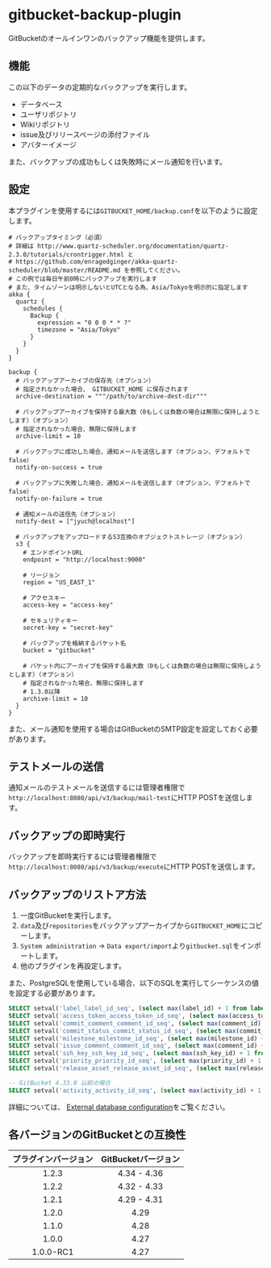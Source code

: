 gitbucket-backup-plugin
===
GitBucketのオールインワンのバックアップ機能を提供します。

## 機能
この以下のデータの定期的なバックアップを実行します。

- データベース
- ユーザリポジトリ
- Wikiリポジトリ
- issue及びリリースページの添付ファイル
- アバターイメージ

また、バックアップの成功もしくは失敗時にメール通知を行います。

## 設定
本プラグインを使用するには`GITBUCKET_HOME/backup.conf`を以下のように設定します。

```
# バックアップタイミング（必須）
# 詳細は http://www.quartz-scheduler.org/documentation/quartz-2.3.0/tutorials/crontrigger.html と
# https://github.com/enragedginger/akka-quartz-scheduler/blob/master/README.md を参照してください。
# この例では毎日午前0時にバックアップを実行します
# また、タイムゾーンは明示しないとUTCとなる為、Asia/Tokyoを明示的に指定します 
akka {
  quartz {
    schedules {
      Backup {
        expression = "0 0 0 * * ?"
        timezone = "Asia/Tokyo"
      }
    }
  }
}

backup {
  # バックアップアーカイブの保存先（オプション）
  # 指定されなかった場合、 GITBUCKET_HOME に保存されます
  archive-destination = """/path/to/archive-dest-dir"""

  # バックアップアーカイブを保持する最大数（0もしくは負数の場合は無限に保持しようとします）（オプション）
  # 指定されなかった場合、無限に保持します
  archive-limit = 10

  # バックアップに成功した場合、通知メールを送信します（オプション、デフォルトでfalse）
  notify-on-success = true

  # バックアップに失敗した場合、通知メールを送信します（オプション、デフォルトでfalse）
  notify-on-failure = true

  # 通知メールの送信先（オプション）
  notify-dest = ["jyuch@localhost"]

  # バックアップをアップロードするS3互換のオブジェクトストレージ（オプション）
  s3 {
    # エンドポイントURL
    endpoint = "http://localhost:9000"

    # リージョン
    region = "US_EAST_1"

    # アクセスキー
    access-key = "access-key"

    # セキュリティキー
    secret-key = "secret-key"

    # バックアップを格納するバケット名
    bucket = "gitbucket"
    
    # バケット内にアーカイブを保持する最大数（0もしくは負数の場合は無限に保持しようとします）（オプション）
    # 指定されなかった場合、無限に保持します
    # 1.3.0以降
    archive-limit = 10
  }
}
```

また、メール通知を使用する場合はGitBucketのSMTP設定を設定しておく必要があります。

## テストメールの送信

通知メールのテストメールを送信するには管理者権限で`http://localhost:8080/api/v3/backup/mail-test`にHTTP POSTを送信します。

## バックアップの即時実行

バックアップを即時実行するには管理者権限で`http://localhost:8080/api/v3/backup/execute`にHTTP POSTを送信します。

## バックアップのリストア方法

1. 一度GitBucketを実行します。
1. `data`及び`repositories`をバックアップアーカイブから`GITBUCKET_HOME`にコピーします。
1. `System administration` -> `Data export/import`より`gitbucket.sql`をインポートします。
1. 他のプラグインを再設定します。

また、PostgreSQLを使用している場合、以下のSQLを実行してシーケンスの値を設定する必要があります。

``` sql
SELECT setval('label_label_id_seq', (select max(label_id) + 1 from label));
SELECT setval('access_token_access_token_id_seq', (select max(access_token_id) + 1 from access_token));
SELECT setval('commit_comment_comment_id_seq', (select max(comment_id) + 1 from commit_comment));
SELECT setval('commit_status_commit_status_id_seq', (select max(commit_status_id) + 1 from commit_status));
SELECT setval('milestone_milestone_id_seq', (select max(milestone_id) + 1 from milestone));
SELECT setval('issue_comment_comment_id_seq', (select max(comment_id) + 1 from issue_comment));
SELECT setval('ssh_key_ssh_key_id_seq', (select max(ssh_key_id) + 1 from ssh_key));
SELECT setval('priority_priority_id_seq', (select max(priority_id) + 1 from priority));
SELECT setval('release_asset_release_asset_id_seq', (select max(release_asset_id) + 1 from release_asset));

-- GitBucket 4.33.0 以前の場合
SELECT setval('activity_activity_id_seq', (select max(activity_id) + 1 from activity));
```

詳細については、 [External database configuration](https://github.com/gitbucket/gitbucket/wiki/External-database-configuration#postgresql)をご覧ください。

## 各バージョンのGitBucketとの互換性

|プラグインバージョン|GitBucketバージョン|
|:-:|:-:|
|1.2.3|4.34 - 4.36|
|1.2.2|4.32 - 4.33|
|1.2.1|4.29 - 4.31|
|1.2.0|4.29|
|1.1.0|4.28|
|1.0.0|4.27|
|1.0.0-RC1|4.27|